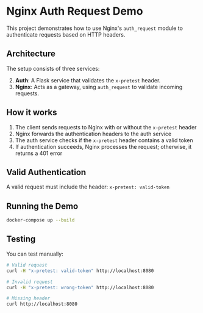 # Nginx Auth Request Demo

This project demonstrates how to use Nginx's `auth_request` module to authenticate requests based on HTTP headers.

## Architecture

The setup consists of three services:

2. **Auth**: A Flask service that validates the `x-pretest` header.
3. **Nginx**: Acts as a gateway, using `auth_request` to validate incoming requests.

## How it works

1. The client sends requests to Nginx with or without the `x-pretest` header
2. Nginx forwards the authentication headers to the auth service
3. The auth service checks if the `x-pretest` header contains a valid token
4. If authentication succeeds, Nginx processes the request; otherwise, it returns a 401 error

## Valid Authentication

A valid request must include the header: `x-pretest: valid-token`

## Running the Demo

```bash
docker-compose up --build
```

## Testing

You can test manually:

```bash
# Valid request
curl -H "x-pretest: valid-token" http://localhost:8080

# Invalid request
curl -H "x-pretest: wrong-token" http://localhost:8080

# Missing header
curl http://localhost:8080
``` 